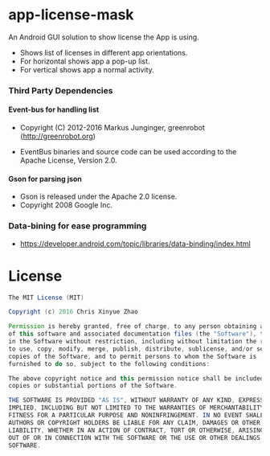 # app-license-mask
An Android GUI solution to show license the App is using.

* Shows list of licenses in different app orientations.
* For horizontal shows app a pop-up list.
* For vertical shows app a normal activity.


### Third Party Dependencies

#### Event-bus for handling list

* Copyright (C) 2012-2016 Markus Junginger, greenrobot (http://greenrobot.org)

* EventBus binaries and source code can be used according to the Apache License, Version 2.0.

#### Gson for parsing json

*  Gson is released under the Apache 2.0 license.
*  Copyright 2008 Google Inc.

### Data-bining for ease programming

* https://developer.android.com/topic/libraries/data-binding/index.html

# License

```java
The MIT License (MIT)

Copyright (c) 2016 Chris Xinyue Zhao

Permission is hereby granted, free of charge, to any person obtaining a copy
of this software and associated documentation files (the "Software"), to deal
in the Software without restriction, including without limitation the rights
to use, copy, modify, merge, publish, distribute, sublicense, and/or sell
copies of the Software, and to permit persons to whom the Software is
furnished to do so, subject to the following conditions:

The above copyright notice and this permission notice shall be included in all
copies or substantial portions of the Software.

THE SOFTWARE IS PROVIDED "AS IS", WITHOUT WARRANTY OF ANY KIND, EXPRESS OR
IMPLIED, INCLUDING BUT NOT LIMITED TO THE WARRANTIES OF MERCHANTABILITY,
FITNESS FOR A PARTICULAR PURPOSE AND NONINFRINGEMENT. IN NO EVENT SHALL THE
AUTHORS OR COPYRIGHT HOLDERS BE LIABLE FOR ANY CLAIM, DAMAGES OR OTHER
LIABILITY, WHETHER IN AN ACTION OF CONTRACT, TORT OR OTHERWISE, ARISING FROM,
OUT OF OR IN CONNECTION WITH THE SOFTWARE OR THE USE OR OTHER DEALINGS IN THE
SOFTWARE.
```
